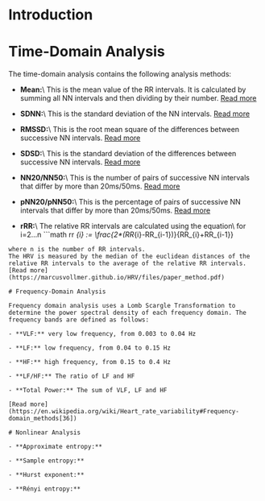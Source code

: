 # Introduction

# Time-Domain Analysis

The time-domain analysis contains the following analysis methods:

- **Mean:**\ This is the mean value of the RR intervals. It is calculated by summing all NN intervals and then dividing by their number. [Read more](https://en.wikipedia.org/wiki/Mean#Arithmetic_mean_(AM))

- **SDNN:**\ This is the standard deviation of the NN intervals. [Read more](https://en.wikipedia.org/wiki/Heart_rate_variability#Time-domain_methods[36])

- **RMSSD:**\ This is the root mean square of the differences between successive NN intervals. [Read more](https://en.wikipedia.org/wiki/Heart_rate_variability#Time-domain_methods[36])

- **SDSD:**\ This is the standard deviation of the differences between successive NN intervals. [Read more](https://en.wikipedia.org/wiki/Heart_rate_variability#Time-domain_methods[36])

- **NN20/NN50:**\ This is the number of pairs of successive NN intervals that differ by more than 20ms/50ms. [Read more](https://en.wikipedia.org/wiki/Heart_rate_variability#Time-domain_methods[36])

- **pNN20/pNN50:**\ This is the percentage of pairs of successive NN intervals that differ by more than 20ms/50ms. [Read more](https://en.wikipedia.org/wiki/Heart_rate_variability#Time-domain_methods[36])

- **rRR:**\ The relative RR intervals are calculated using the equation\ for i=2...n ```math
rr _{i} := \frac{2*(RR_{i}-RR_{i-1})}{RR_{i}+RR_{i-1}}
```
where n is the number of RR intervals.  
The HRV is measured by the median of the euclidean distances of the relative RR intervals to the average of the relative RR intervals. [Read more](https://marcusvollmer.github.io/HRV/files/paper_method.pdf)

# Frequency-Domain Analysis

Frequency domain analysis uses a Lomb Scargle Transformation to determine the power spectral density of each frequency domain. The frequency bands are defined as follows:

- **VLF:** very low frequency, from 0.003 to 0.04 Hz

- **LF:** low frequency, from 0.04 to 0.15 Hz

- **HF:** high frequency, from 0.15 to 0.4 Hz

- **LF/HF:** The ratio of LF and HF

- **Total Power:** The sum of VLF, LF and HF

[Read more](https://en.wikipedia.org/wiki/Heart_rate_variability#Frequency-domain_methods[36])

# Nonlinear Analysis

- **Approximate entropy:**

- **Sample entropy:**

- **Hurst exponent:**

- **Rényi entropy:**
